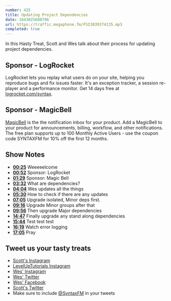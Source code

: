 ```yaml
---
number: 425
title: Updating Project Dependencies
date: 1643025600796
url: https://traffic.megaphone.fm/FSI3039374135.mp3
completed: true
---
```


In this Hasty Treat, Scott and Wes talk about their process for updating project dependencies.

## Sponsor - LogRocket

LogRocket lets you replay what users do on your site, helping you reproduce bugs and fix issues faster. It's an exception tracker, a session re-player and a performance monitor. Get 14 days free at [logrocket.com/syntax](https://logrocket.com/syntax).

## Sponsor - MagicBell

[MagicBell](https://www.magicbell.com) is the the notification inbox for your product. Add a MagicBell to your product for announcements, billing, workflow, and other notifications. The free plan supports up to 100 Monthly Active Users - use the coupon code SYNTAXFM for 10% off the first 12 months.

## Show Notes

* **[00:25](#t=00:25)** Weeeeelcome
* **[00:52](#t=00:52)** Sponsor: LogRocket
* **[01:29](#t=01:29)** Sponsor: Magic Bell
* **[03:32](#t=03:32)** What are dependencies?
* **[04:04](#t=04:04)** Wes updates all the things
* **[05:30](#t=05:30)** How to check if there are any updates
* **[07:05](#t=07:05)** Upgrade isolated, Minor deps first.
* **[09:16](#t=09:16)** Upgrade Minor groups after that
* **[09:56](#t=09:56)** Then upgrade Major dependencies
* **[14:47](#t=14:47)** Finally upgrade any stand along dependencies
* **[15:44](#t=15:44)** Test test test
* **[16:19](#t=16:19)** Watch error logging
* **[17:05](#t=17:05)** Pray

## Tweet us your tasty treats

* [Scott's Instagram](https://www.instagram.com/stolinski/)
* [LevelUpTutorials Instagram](https://www.instagram.com/LevelUpTutorials/)
* [Wes' Instagram](https://www.instagram.com/wesbos/)
* [Wes' Twitter](https://twitter.com/wesbos)
* [Wes' Facebook](https://www.facebook.com/wesbos.developer)
* [Scott's Twitter](https://twitter.com/stolinski)
* Make sure to include [@SyntaxFM](https://twitter.com/SyntaxFM) in your tweets
